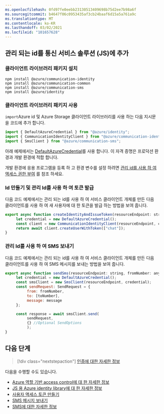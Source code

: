 ```yaml
---
ms.openlocfilehash: 0fd97fe0eebb23130513409698b75d2ee7b98a6f
ms.sourcegitcommit: b4647f06c0953435af3cb24baaf6d15a5a761a9c
ms.translationtype: MT
ms.contentlocale: ko-KR
ms.lasthandoff: 03/02/2021
ms.locfileid: "101657628"
---
```

## <a name="add-managed-identity-to-your-communication-services-solution-js"></a>관리 되는 id를 통신 서비스 솔루션 (JS)에 추가

### <a name="install-the-client-library-packages"></a>클라이언트 라이브러리 패키지 설치

```console
npm install @azure/communication-identity
npm install @azure/communication-common
npm install @azure/communication-sms
npm install @azure/identity
```

### <a name="use-the-client-library-packages"></a>클라이언트 라이브러리 패키지 사용

`import`Azure id 및 Azure Storage 클라이언트 라이브러리를 사용 하는 다음 지시문을 코드에 추가 합니다.

```typescript
import { DefaultAzureCredential } from "@azure/identity";
import { CommunicationIdentityClient } from "@azure/communication-identity";
import { SmsClient } from "@azure/communication-sms";
```

아래 예제에서는 [DefaultAzureCredential](/javascript/api/azure.identity.defaultazurecredential)를 사용 합니다. 이 자격 증명은 프로덕션 환경과 개발 환경에 적합 합니다.

개발 환경에 응용 프로그램을 등록 하 고 환경 변수를 설정 하려면 [관리 id를 사용 하 여 액세스 권한 부여](../managed-identity-from-cli.md) 를 참조 하세요.  

### <a name="create-an-identity-and-issue-a-token-with-managed-identity"></a>Id 만들기 및 관리 Id를 사용 하 여 토큰 발급

다음 코드 예제에서는 관리 되는 id를 사용 하 여 서비스 클라이언트 개체를 만든 다음 클라이언트를 사용 하 여 새 사용자에 대 한 토큰을 발급 하는 방법을 보여 줍니다.

```JavaScript
export async function createIdentityAndIssueToken(resourceEndpoint: string): Promise<CommunicationUserToken> {
     let credential = new DefaultAzureCredential();
     const client = new CommunicationIdentityClient(resourceEndpoint, credential);
     return await client.createUserWithToken(["chat"]);
}
```

### <a name="send-an-sms-with-managed-identity"></a>관리 Id를 사용 하 여 SMS 보내기

다음 코드 예제에서는 관리 되는 id를 사용 하 여 서비스 클라이언트 개체를 만든 다음 클라이언트를 사용 하 여 SMS 메시지를 보내는 방법을 보여 줍니다.

```JavaScript
export async function sendSms(resourceEndpoint: string, fromNumber: any, toNumber: any, message: string) {
     let credential = new DefaultAzureCredential();
     const smsClient = new SmsClient(resourceEndpoint, credential);
     const sendRequest: SendRequest = { 
          from: fromNumber, 
          to: [toNumber], 
          message: message 
     };

     const response = await smsClient.send(
          sendRequest, 
          {} //Optional SendOptions
          );
}
```

## <a name="next-steps"></a>다음 단계

> [!div class="nextstepaction"]
> [인증에 대한 자세한 정보](../concepts/authentication.md)

다음을 수행할 수도 있습니다.

- [Azure 역할 기반 access control에 대 한 자세한 정보](../../../../articles/role-based-access-control/index.yml)
- [JS 용 Azure identity library에 대 한 자세한 정보](/javascript/api/overview/azure/identity-readme)
- [사용자 액세스 토큰 만들기](../../quickstarts/access-tokens.md)
- [SMS 메시지 보내기](../../quickstarts/telephony-sms/send.md)
- [SMS에 대한 자세한 정보](../../concepts/telephony-sms/concepts.md)

